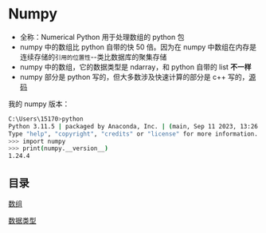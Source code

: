 # Numpy

- 全称：Numerical Python 用于处理数组的 python 包
- numpy 中的数组比 python 自带的快 50 倍。因为在 numpy 中数组在内存是连续存储的`引用的位置性`--类比数据库的聚集存储
- numpy 中的数组，它的数据类型是 ndarray，和 python 自带的 list **不一样**
- numpy 部分是 python 写的，但大多数涉及快速计算的部分是 c++ 写的，[源码](https://github.com/numpy/numpy)

我的 numpy 版本：

```bash
C:\Users\15170>python
Python 3.11.5 | packaged by Anaconda, Inc. | (main, Sep 11 2023, 13:26:23) [MSC v.1916 64 bit (AMD64)] on win32
Type "help", "copyright", "credits" or "license" for more information.
>>> import numpy
>>> print(numpy.__version__)
1.24.4
```

## 目录

[数组](./array.md)

[数据类型](./dataType.md)
